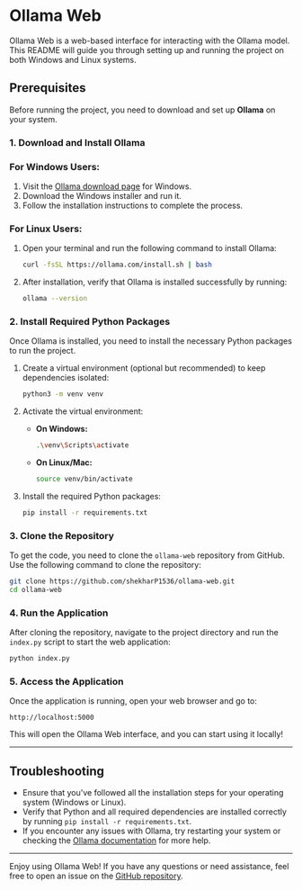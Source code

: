# Ollama Web

Ollama Web is a web-based interface for interacting with the Ollama model. This README will guide you through setting up and running the project on both Windows and Linux systems.

## Prerequisites

Before running the project, you need to download and set up **Ollama** on your system.


### 1. Download and Install Ollama

### For Windows Users:
1. Visit the [Ollama download page](https://ollama.com/download) for Windows.
2. Download the Windows installer and run it.
3. Follow the installation instructions to complete the process.

### For Linux Users:
1. Open your terminal and run the following command to install Ollama:

   ```bash
   curl -fsSL https://ollama.com/install.sh | bash
   ```

2. After installation, verify that Ollama is installed successfully by running:

   ```bash
   ollama --version
   ```

### 2. Install Required Python Packages

Once Ollama is installed, you need to install the necessary Python packages to run the project.

1. Create a virtual environment (optional but recommended) to keep dependencies isolated:

   ```bash
   python3 -m venv venv
   ```

2. Activate the virtual environment:

   - **On Windows:**
     ```bash
     .\venv\Scripts\activate
     ```

   - **On Linux/Mac:**
     ```bash
     source venv/bin/activate
     ```

3. Install the required Python packages:

   ```bash
   pip install -r requirements.txt
   ```

### 3. Clone the Repository

To get the code, you need to clone the `ollama-web` repository from GitHub. Use the following command to clone the repository:

```bash
git clone https://github.com/shekharP1536/ollama-web.git
cd ollama-web
```

### 4. Run the Application

After cloning the repository, navigate to the project directory and run the `index.py` script to start the web application:

```bash
python index.py
```

### 5. Access the Application

Once the application is running, open your web browser and go to:

```
http://localhost:5000
```

This will open the Ollama Web interface, and you can start using it locally!

---

## Troubleshooting

- Ensure that you've followed all the installation steps for your operating system (Windows or Linux).
- Verify that Python and all required dependencies are installed correctly by running `pip install -r requirements.txt`.
- If you encounter any issues with Ollama, try restarting your system or checking the [Ollama documentation](https://ollama.com/docs) for more help.

---

Enjoy using Ollama Web! If you have any questions or need assistance, feel free to open an issue on the [GitHub repository](https://github.com/shekharP1536/ollama-web).
```
